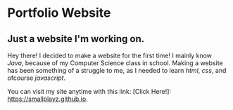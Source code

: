 # Portfolio Website
## Just a website I'm working on.

Hey there! I decided to make a website for the first time!
I mainly know *Java*, because of my Computer Science class in school.
Making a website has been something of a struggle to me,
as I needed to learn *html*, *css*, and ofcourse *javascript*.

You can visit my site anytime with this link:
[Click Here!]: https://smallplayz.github.io.
